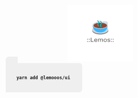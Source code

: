 <p align="center">
    <a href="#">
        <img src="./resources/icon.png" height="150" width="175" />
    </a>
</p>

<code style='background: #efefef; padding: 2rem; margin: 0 auto; border-radius: 0.5rem; font-family: monospace; font-weight: bold;'>
    yarn add @lemooos/ui
</code>